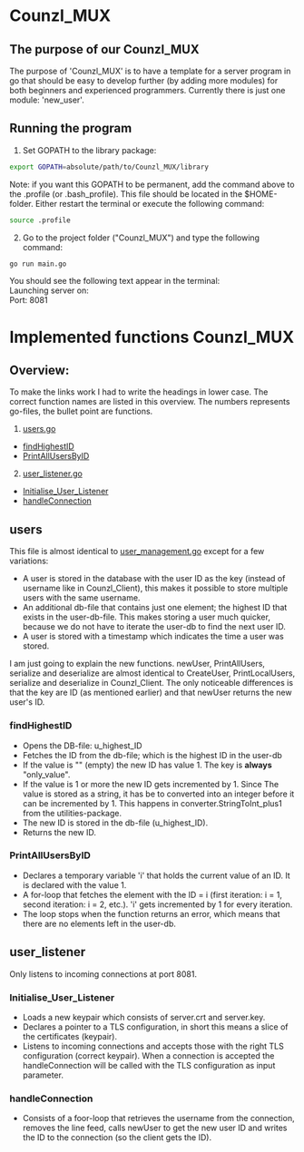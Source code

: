 # Counzl_MUX

## **The purpose of our Counzl_MUX**
The purpose of 'Counzl_MUX' is to have a template for a server program in go that should be easy to develop further (by adding more modules) for both beginners and experienced programmers. Currently there is just one module: 'new_user'.

## Running the program
1. Set GOPATH to the library package:
```bash
export GOPATH=absolute/path/to/Counzl_MUX/library
```
Note: if you want this GOPATH to be permanent, add the command above to the .profile (or .bash_profile). This file should be located in the $HOME-folder. Either restart the terminal or execute the following command: 
```bash
source .profile
```

2. Go to the project folder ("Counzl_MUX") and type the following command: 
```bash
go run main.go
```
You should see the following text appear in the terminal: <br>
Launching server on: <br>
Port: 8081 

# Implemented functions Counzl_MUX

## Overview: 
To make the links work I had to write the headings in lower case. The correct function names are listed in this overview. The numbers represents go-files, the bullet point are functions.
1. [users.go](#users) 
* [findHighestID](#findhighestid)
* [PrintAllUsersByID](#printallusersbyid)
2. [user_listener.go](#user_listener)
* [Initialise_User_Listener](#initialise_user_listener)
* [handleConnection](#handleconnection)

## users
This file is almost identical to [user_management.go](https://github.com/BadNameException/Counzl_Client/blob/justanotherbranch/app/modules/users/user_management.go) except for a few variations: 
* A user is stored in the database with the user ID as the key (instead of username like in Counzl_Client), this makes it possible to store multiple users with the same username. 
* An additional db-file that contains just one element; the highest ID that exists in the user-db-file. This makes storing a user much quicker, because we do not have to iterate the user-db to find the next user ID. 
* A user is stored with a timestamp which indicates the time a user was stored. 

I am just going to explain the new functions. newUser, PrintAllUsers, serialize and deserialize are almost identical to CreateUser, PrintLocalUsers, serialize and deserialize in Counzl_Client. The only noticeable differences is that the key are ID (as mentioned earlier) and that newUser returns the new user's ID.

### findHighestID
* Opens the DB-file: u_highest_ID
* Fetches the ID from the db-file; which is the highest ID in the user-db
* If the value is "" (empty) the new ID has value 1. The key is **always** "only_value".
* If the value is 1 or more the new ID gets incremented by 1. Since The value is stored as a string, it has be to converted into an integer before it can be incremented by 1. This happens in converter.StringToInt_plus1 from the utilities-package. 
* The new ID is stored in the db-file (u_highest_ID).
* Returns the new ID.

### PrintAllUsersByID
* Declares a temporary variable 'i' that holds the current value of an ID. It is declared with the value 1.
* A for-loop that fetches the element with the ID = i (first iteration: i = 1, second iteration: i = 2, etc.). 'i' gets incremented by 1 for every iteration. 
* The loop stops when the function returns an error, which means that there are no elements left in the user-db.

## user_listener
Only listens to incoming connections at port 8081. 
### Initialise_User_Listener
* Loads a new keypair which consists of server.crt and server.key.
* Declares a pointer to a TLS configuration, in short this means a slice of the certificates (keypair). 
* Listens to incoming connections and accepts those with the right TLS configuration (correct keypair). When a connection is accepted the handleConnection will be called with the TLS configuration as input parameter.  

### handleConnection
* Consists of a foor-loop that retrieves the username from the connection, removes the line feed, calls newUser to get the new user ID and writes the ID to the connection (so the client gets the ID). 
